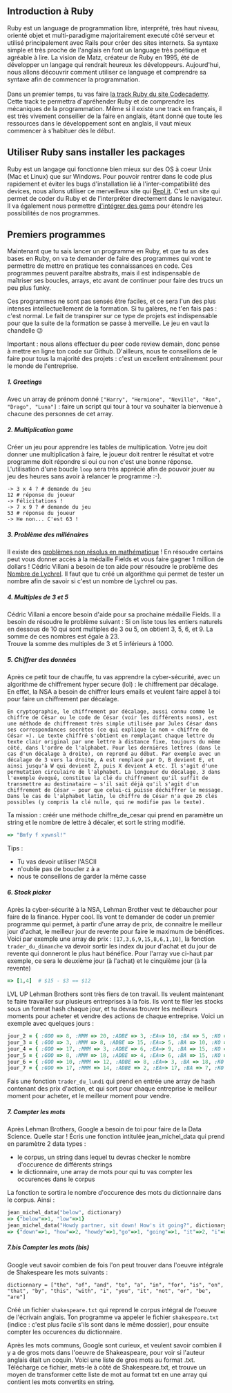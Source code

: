 Introduction à Ruby
-------------------
Ruby est un language de programmation libre, interprété, très haut niveau, orienté objet et multi-paradigme majoritairement executé côté serveur et utilisé principalement avec Rails pour créer des sites internets. Sa syntaxe simple et très proche de l'anglais en font un language très poétique et agréable à lire. La vision de Matz, créateur de Ruby en 1995, été de développer un langage qui rendrait heureux les développeurs. Aujourd'hui, nous allons découvrir comment utiliser ce language et comprendre sa syntaxe afin de commencer la programmation. <br><br>
Dans un premier temps, tu vas faire [la track Ruby du site Codecademy](https://www.codecademy.com/learn/learn-ruby). Cette track te permettra d'apréhender Ruby et de comprendre les mécaniques de la programmation. Même si il existe une track en français, il est très vivement conseiller de la faire en anglais, étant donné que toute les ressources dans le développement sont en anglais, il vaut mieux commencer à s'habituer dès le début. <br>

Utiliser Ruby sans installer les packages 
----------------------------------------
Ruby est un langage qui fonctionne bien mieux sur des OS à coeur Unix (Mac et Linux) que sur Windows. Pour pouvoir rentrer dans le code plus rapidement et éviter les bugs d'installation lié à l'inter-compatibilité des devices, nous allons utiliser ce merveilleux site qui [Repl.it](https://repl.it/). C'est un site qui permet de coder du Ruby et de l'interprêter directement dans le navigateur. Il va également nous permettre [d'intégrer des gems](https://repl.it/site/blog/ruby_gems) pour étendre les possibilités de nos programmes. 

Premiers programmes
-------------------------

Maintenant que tu sais lancer un programme en Ruby, et que tu as des bases en Ruby, on va te demander de faire des programmes qui vont te permettre de mettre en pratique tes connaissances en code. Ces programmes peuvent paraître abstraits, mais il est indispensable de maîtriser ses boucles, arrays, etc avant de continuer pour faire des trucs un peu plus funky. <br>

Ces programmes ne sont pas sensés être faciles, et ce sera l'un des plus intenses intellectuellement de la formation. Si tu galères, ne t'en fais pas : c'est normal. Le fait de transpirer sur ce type de projets est indispensable pour que la suite de la formation se passe à merveille. Le jeu en vaut la chandelle 😉 <br>

Important : nous allons effectuer du peer code review demain, donc pense à mettre en ligne ton code sur Github. D'ailleurs, nous te conseillons de le faire pour tous la majorité des projets : c'est un excellent entraînement pour le monde de l'entreprise. <br>

##### 1. Greetings

Avec un array de prénom donné `["Harry", "Hermione", "Neville", "Ron", "Drago", "Luna"]` : faire un script qui tour à tour va souhaiter la bienvenue à chacune des personnes de cet array. 

##### 2. Multiplication game

Créer un jeu pour apprendre les tables de multiplication. Votre jeu doit donner une multiplication à faire, le joueur doit rentrer le résultat et votre programme doit répondre si oui ou non c'est une bonne réponse. L'utilisation d'une boucle `loop` sera très apprécié afin de pouvoir jouer au jeu des heures sans avoir à relancer le programme :-). 
```
-> 3 x 4 ? # demande du jeu
12 # réponse du joueur
-> Félicitations ! 
-> 7 x 9 ? # demande du jeu
53 # réponse du joueur
-> He non... C'est 63 !
```

##### 3. Problème des millénaires
Il existe des [problèmes non résolus en mathématique](https://fr.wikipedia.org/wiki/Probl%C3%A8mes_du_prix_du_mill%C3%A9naire) ! En résoudre certains peut vous donner accès à la médaille Fields et vous faire gagner 1 million de dollars !
Cédric Villani a besoin de ton aide pour résoudre le problème des [Nombre de Lychrel](https://fr.wikipedia.org/wiki/Nombre_de_Lychrel). Il faut que tu créé un algorithme qui permet de tester un nombre afin de savoir si c'est un nombre de Lychrel ou pas. 

##### 4. Multiples de 3 et 5

Cédric Villani a encore besoin d'aide pour sa prochaine médaille Fields. Il a besoin de résoudre le problème suivant : Si on liste tous les entiers naturels en dessous de 10 qui sont multiples de 3 ou 5, on obtient 3, 5, 6, et 9. La somme de ces nombres est égale à 23.<br>
Trouve la somme des multiples de 3 et 5 inférieurs à 1000.

##### 5. Chiffrer des données

Après ce petit tour de chauffe, tu vas apprendre la cyber-sécurité, avec un algorithme de chiffrement hyper secure (lol) : le chiffrement par décalage. En effet, la NSA a besoin de chiffrer leurs emails et veulent faire appel à toi pour faire un chiffrement par décalage.

```En cryptographie, le chiffrement par décalage, aussi connu comme le chiffre de César ou le code de César (voir les différents noms), est une méthode de chiffrement très simple utilisée par Jules César dans ses correspondances secrètes (ce qui explique le nom « chiffre de César »). Le texte chiffré s'obtient en remplaçant chaque lettre du texte clair original par une lettre à distance fixe, toujours du même côté, dans l'ordre de l'alphabet. Pour les dernières lettres (dans le cas d'un décalage à droite), on reprend au début. Par exemple avec un décalage de 3 vers la droite, A est remplacé par D, B devient E, et ainsi jusqu'à W qui devient Z, puis X devient A etc. Il s'agit d'une permutation circulaire de l'alphabet. La longueur du décalage, 3 dans l'exemple évoqué, constitue la clé du chiffrement qu'il suffit de transmettre au destinataire — s'il sait déjà qu'il s'agit d'un chiffrement de César — pour que celui-ci puisse déchiffrer le message. Dans le cas de l'alphabet latin, le chiffre de César n'a que 26 clés possibles (y compris la clé nulle, qui ne modifie pas le texte).```

Ta mission : créér une méthode chiffre_de_cesar qui prend en paramètre un string et le nombre de lettre à décaler, et sort le string modifié.

```Ruby > caesar_cypher("What a string!", 5)
=> "Bmfy f xywnsl!"
```

Tips : <br>

* Tu vas devoir utiliser l'ASCII
* n'oublie pas de boucler z à a
* nous te conseillons de garder la même casse

##### 6. Stock picker

Après la cyber-sécurité à la NSA, Lehman Brother veut te débaucher pour faire de la finance. Hyper cool. Ils vont te demander de coder un premier programme qui permet, à partir d'une array de prix, de connaitre le meilleur jour d'achat, le meilleur jour de revente pour faire le maximum de bénéfices.<br>
Voici par exemple une array de prix : `[17,3,6,9,15,8,6,1,10]`, la fonction `trader_du_dimanche` va devoir sortir les index du jour d'achat et du jour de revente qui donneront le plus haut bénéfice. Pour l'array vue ci-haut par exemple, ce sera le deuxième jour (à l'achat) et le cinquième jour (à la revente)

```Ruby > trader_du_dimanche([17,3,6,9,15,8,6,1,10])
=> [1,4]  # $15 - $3 == $12
```

LVL UP Lehman Brothers sont très fiers de ton travail. Ils veulent maintenant te faire travailler sur plusieurs entreprises à la fois. Ils vont te filer les stocks sous un format hash chaque jour, et tu devras trouver les meilleurs moments pour acheter et vendre des actions de chaque entreprise. Voici un exemple avec quelques jours :

```Ruby jour_1 = { :GOO => 15, :MMM => 14, :ADBE => 12, :EA=> 13, :BA => 8, :KO => 10, :XOM => 20, :GPS => 7, :MCD => 11, DIS => 15, :CRM => 6, :JNJ => 10 }
jour_2 = { :GOO => 8, :MMM => 20, :ADBE => 3, :EA=> 10, :BA => 5, :KO => 19, :XOM => 12, :GPS => 6, :MCD => 15, DIS => 9, :CRM => 10, :JNJ => 17 }
jour_3 = { :GOO => 3, :MMM => 8, :ADBE => 15, :EA=> 5, :BA => 10, :KO => 5, :XOM => 15, :GPS => 13, :MCD => 10, DIS => 18, :CRM => 5, :JNJ => 14 }
jour_4 = { :GOO => 17, :MMM => 3, :ADBE => 6, :EA=> 9, :BA => 15, :KO => 6, :XOM => 8, :GPS => 1, :MCD => 10, DIS => 15, :CRM => 18, :JNJ => 3 }
jour_5 = { :GOO => 8, :MMM => 18, :ADBE => 4, :EA=> 6, :BA => 15, :KO => 18, :XOM => 3, :GPS => 12, :MCD => 19, DIS => 3, :CRM => 7, :JNJ => 9 }
jour_6 = { :GOO => 10, :MMM => 12, :ADBE => 8, :EA=> 3, :BA => 18, :KO => 20, :XOM => 5, :GPS => 11, :MCD => 3, DIS => 9, :CRM => 8, :JNJ => 15 }
jour_7 = { :GOO => 17, :MMM => 14, :ADBE => 2, :EA=> 17, :BA => 7, :KO => 13, :XOM => 1, :GPS => 15, :MCD => 15, DIS => 10, :CRM => 9, :JNJ => 17 }
```

Fais une fonction `trader_du_lundi` qui prend en entrée une array de hash contenant des prix d'action, et qui sort pour chaque entreprise le meilleur moment pour acheter, et le meilleur moment pour vendre.
##### 7. Compter les mots

Après Lehman Brothers, Google a besoin de toi pour faire de la Data Science. Quelle star ! Écris une fonction intitulée jean_michel_data qui prend en paramètre 2 data types :

* le corpus, un string dans lequel tu devras checker le nombre d'occurence de différents strings
* le dictionnaire, une array de mots pour qui tu vas compter les occurences dans le corpus

La fonction te sortira le nombre d'occurence des mots du dictionnaire dans le corpus. Ainsi :

```Ruby dictionary = ["below", "down", "go", "going", "horn", "how", "howdy", "it", "i", "low", "own", "part", "partner", "sit"]
jean_michel_data("below", dictionary)
=> {"below"=>1, "low"=>1}
jean_michel_data("Howdy partner, sit down! How's it going?", dictionary)
=> {"down"=>1, "how"=>2, "howdy"=>1,"go"=>1, "going"=>1, "it"=>2, "i"=> 3, "own"=>1,"part"=>1,"partner"=>1,"sit"=>1}
```

##### 7.bis Compter les mots (bis)

Google veut savoir combien de fois l'on peut trouver dans l'oeuvre intégrale de Shakespeare les mots suivants :

` dictionnary = ["the", "of", "and", "to", "a", "in", "for", "is", "on", "that", "by", "this", "with", "i", "you", "it", "not", "or", "be", "are"]
`

Créé un fichier `shakespeare.txt` qui reprend le corpus intégral de l'oeuvre de l'écrivain anglais. Ton programme va appeler le fichier `shakespeare.txt` (indice : c'est plus facile s'ils sont dans le même dossier), pour ensuite compter les occurences du dictionnaire.<br>

Après les mots communs, Google sont curieux, et veulent savoir combien il y a de gros mots dans l'oeuvre de Shakeaspeare, pour voir si l'auteur anglais était un coquin. Voici une liste de gros mots au format .txt. Télécharge ce fichier, mets-le à côté de Shakespeare.txt, et trouve un moyen de transformer cette liste de mot au format txt en une array qui contient les mots convertits en string.
